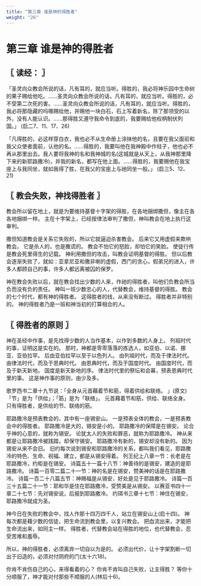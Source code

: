 ```yaml
---
title: "第三章 谁是神的得胜者"
weight: "26"
---
```


# 第三章 谁是神的得胜者


## 〖 读经： 〗

「圣灵向众教会所说的话，凡有耳的，就应当听。得胜的，我必将神乐园中生命树的果子赐给他吃。……圣灵向众教会所说的话，凡有耳的，就应当听。得胜的，必不受第二次死的害。……圣灵向众教会所说的话，凡有耳的，就应当听。得胜的，我必将那隐藏的吗哪赐给他，并赐他一块白石，石上写着新名，除了那领受的以外，没有人能认识。……那得胜又遵守我命令到底的，我要赐给他权柄制伏列国。」
(启二7、11、17、26)

「凡得胜的，必这样穿白衣，我也必不从生命册上涂抹他的名，且要在我父面前和我父众使者面前，认他的名。……得胜的，我要叫他在我神殿中作柱子，他也必不再从那里出去。我人要将我神的名和我神城的名(这城就是从天上，从我神那里降下来的新耶路撒冷)，并我的新名，都写在他上面。……得胜的，我要赐他在我宝座上与我同坐，就如我得了胜，在我父的宝座上与祂同坐一般。」
(启三5、12、21)

## 〖 教会失败，神找得胜者 〗

教会所以留在地上，就是为要维持基督十字架的得胜，在各地捆绑撒但，像主在各各地捆绑一样。
主在十字架上，已经按律法审判了撒但，神叫教会在地上执行这审判。

撒但知道教会是关系它失败的，所以它就逼迫杀害教会。
后来它又用虚假来欺哄教会。
它是杀人的，也是撒谎的。
教会不怕它的怒脸，却怕它的笑脸。
使徒行传是教会死里得生的记载。
神利用撒但的攻击，叫教会证明基督的得胜。
但以后教会逐渐失败了，就如：亚拿尼亚和撒非喇的虚假，西门的贪心，假弟兄的进入，许多人都顾自己的事，许多人都远离被囚的保罗。

神在教会失败以后，就在教会找出少数的人来，作祂的得胜者，叫他们负教会所当负而没有负的责任。
神叫一班少数忠心的人，代替教会，维持基督的得胜。
教会的七个时代，都有神的得胜者。
这得胜者的线，从来没有断过。
得胜者并非特别的。
神的得胜者乃是一班和神当初的打算相合的人。

## 〖 得胜者的原则 〗

神在圣经中作事，是先找得少数的人当作基本，以作到多数的人身上。
列祖时代的事，证明这是实在的。
那时，神都是零零落落的拣选人，如亚伯、以诺、挪亚、亚伯拉罕。
后由亚伯拉罕以至于以色列人。
由列祖时代，而及于律法时代。
由律法时代，而及于恩典时代。
由恩典时代，而及于国度时代。
由国度时代，而及于新天新地。
国度是新天新地的序。
律法时代里的祭坛和会幕，预表恩典时代里的事。
这是神作事的原则，由少及多。

歌罗西书二章十九节说：「全身从元首藉着节和筋，得着供给和联络。
」(原文)「节」是为「供给」；「筋」是为「联络」。
元首藉着节和筋，供给、联络全身。
只有得胜者，是供给的节、联络的筋。

耶路撒冷是预表教会的，其中有一座锡安山。
一是预表全体的教会，一是预表教会中的得胜者。
耶路撒冷是大的，锡安是小的。
耶路撒冷的保障是在锡安。
论合乎神的心意的，就称为锡安。
论犹太人的失败和罪恶，就称为耶路撒冷。
神从来都是让耶路撒冷被践踏，却保守锡安。
耶路撒冷有新的，锡安却没有新的。
因为锡安从来不会旧。
旧约每次说到锡安和耶路撒冷的关系，都叫我们看见，耶路撒冷的特色、生命、祝福、建立，都是从锡安得着。
列王纪上八章一节：长老是在耶路撒冷，约柜是在锡安。
诗篇五十一篇十八节：神善待的是锡安，建造的是耶路撒冷。
诗篇一百零二篇二十一节：神的名是在锡安，赞美神的话是在耶路撒冷。
诗篇一百二十八篇五节：神赐福是从锡安，好处是见于耶路撒冷。
诗篇一百三十五篇二十一节：耶和华是住在耶路撒冷，受赞美是从锡安。
以赛亚书四十一章二十七节：先对锡安说，后报到耶路撒冷。
约珥书三章十七节：神住在锡安，耶路撒冷就成为圣。

神今日在失败的教会中，找人作那十四万四千人，站立在锡安山上(启十四)。
神每次都是藉少数的信徒，把生命流到教会里，以复兴教会。
把血流出来，才能把生命流出来，如同主一样。
得胜者，代替教会站在得胜的地位，也代替教会，忍受苦难和羞辱。

所以，神的得胜者，必须离弃一切自以为是的。
必须出代价，让十字架割断一切出于旧造的，必须对付阴府的门(太十六18)。

你肯不肯伤自己的心，来得看着的心？
你肯不肯叫自己失败，让主得胜？
等你十分顺服了，神才能对付那些不顺服的人(林后十6)。

